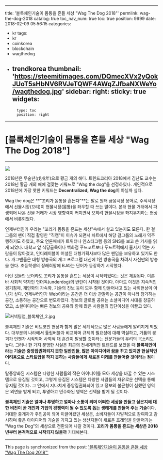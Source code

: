 
---
title: '블록체인기술이 몸통을 흔들 세상 "Wag The Dog 2018"'
permlink: wag-the-dog-2018
catalog: true
toc_nav_num: true
toc: true
position: 9999
date: 2018-02-09 05:56:15
categories:
- kr
tags:
- kr
- coinkorea
- blockchain
- wagthedog
- trendkorea
thumbnail: 'https://steemitimages.com/DQmecXVx2yQokJUoT5sHbNV6RVJeTQWF4AWqZJfbaNXWeYo/wagthedog.jpg'
sidebar:
    right:
        sticky: true
widgets:
    -
        type: toc
        position: right
---


# [블록체인기술이 몸통을 흔들 세상 "Wag The Dog 2018"]
***
![](https://steemitimages.com/DQmecXVx2yQokJUoT5sHbNV6RVJeTQWF4AWqZJfbaNXWeYo/wagthedog.jpg)


2018년은 무술년(戊戌年)으로 황금 개의 해다.
트렌드코리아 2018에서 김난도 교수는 2018년 황금 개의 해에 걸맞는 키워드로 "Wag the dog"을 선정하였다. 개인적으로 2018년에 가장 핫한 키워드는 **Decentralized, Wag the dog**이 아닐까 싶다.


Wag the dog은 **"꼬리가 몸통을 흔든다"**는 말로 원래 금융시장 용어로, 
주식시장에서 선물시장(꼬리)이 현물시장(몸통)을 좌우할 때 쓰는 말이다. 
본래 현물 거래에서 파생되어 나온 선물 거래가 시장 영향력이 커지면서 
오히려 현물시장을 좌지우지하는 현상에서 비롯되었다. 

언제부터인가 우리는 "꼬리가 몸통을 흔드는 세상"속에서 살고 있는지도 모른다.
한 걸그룹의 팬이 직접 촬영한 "직캠"이 이슈가 되면서 차트에서 해당 걸그룹의 노래가 역주행하기도 하였고, 주요 언론매체가 트위터나 인스타그램 등의 SNS를 보고 쓴 기사를 읽게 되었다. 
대학교 앞 식당골목이나 백화점 푸드코트보다 푸드트럭에서 줄서서 먹는 사람들이 많아졌고, 
인디레이블이 어설픈 대형기획사보다 많은 팬덤을 보유하고 있기도 한다.
개그맨들은 대형 방송국의 개그 프로그램 대신에 1인 방송국을 차려서 자신만의 방송을 한다.
초등학생의 장래희망에 BJ라는 단어가 등장하기 시작했다.

이런 것들만 보더라도 꼬리가 몸통을 흔드는 세상이 시작되었다는 것은 체감된다.
이른 바 사회적 약자인 언더독(underdog)의 반란이 시작된 것이다.
아마도 이것은 지속적인 경기침체, 개인화의 가속화, 기술의 진보 등이 모두 함께 만들어내고 있는 사회현상이 아닌가 싶다. 
언제부터인가 Web이라는 공간은 더 이상 관찰하는 공간이 아니라 참가하는 공간, 소통하는 공간으로 변모하였다. 정보의 글로벌 공유는 소셜미디어 시대를 창출하였고, 소셜미디어는 빠른 정보의 공유와 함께 많은 사람들의 집단이성을 이끌고 있다.

![커넥팅랩_블록체인_2.jpg](https://steemitimages.com/DQmZbECM86q2M241hK4qCBxDAe98dS9JbxEPTXcE2hx41fd/%EC%BB%A4%EB%84%A5%ED%8C%85%EB%9E%A9_%EB%B8%94%EB%A1%9D%EC%B2%B4%EC%9D%B8_2.jpg)

블록체인 기술은 비트코인 현상과 함께 많은 세계적으로 많은 사람들에게 알려지게 되었다.
대부분의 나라에서 튤립버블과 비교하며 규제의 필요성에 대해 역설하고, 거품의 붕괴가 언젠가 시작되어 사회적 대 혼란이 발생할 것이라는 전문가들의 우려의 목소리도 높다. 그러나  한 가지 분명한 사실은 최근의 전세계적인 트렌드를 보았을 때 **블록체인이라는 기술은 중앙집권화되지 못한 일반인들, 많은 아이디어와 꿈을 꾸고 있지만 현실적인 어려움으로 스타트업을 하지 못하는 사람들에게 새로운 미래를 만들어줄 것이라는 점**이다.

탈중앙화된 시스템은 다양한 사람들의 작은 아이디어를 모아 세상을 바꿀 수 있는 시스템으로 응집될 것이고, 그렇게 응집된 시스템은 다양한 사람들의 자유로운 선택을 통해 유지될 것이다. 그 안에서 지나치게 중앙집권화되어 있고 정보의 불균형이 심했던 영역은 외면을 받게 되고, 투명하고 민주화된 영역은 선택을 받게 될 것이다. 

**블록체인 기술은 얼마나 투명하고 얼마나 소통이 되며 어떠한 세상을 만들고 싶은지에 대한 비전이 곧 개인과 기업의 경쟁력이 될 수 있도록 돕는 생태계를 만들어 주는 기술**이다. 거대한 중개자가 주인공이 되어 이끌어왔던 세상은, 소비자들이 자발적으로 참여하고 감시하며 좋은 아이디어와 기술을 가지고 있는 생산자들이 새로운 프레임을 만들어가는 "Wag the Dog"의 세상으로 전환되어 나갈 것이다. **꼬리가 몸통을 흔드는 세상은 2018년부터 본격적으로 시작되지 않을까** 기대해본다.

- - -

This page is synchronized from the post: ['블록체인기술이 몸통을 흔들 세상 "Wag The Dog 2018"'](https://steemit.com/@donekim/wag-the-dog-2018)
